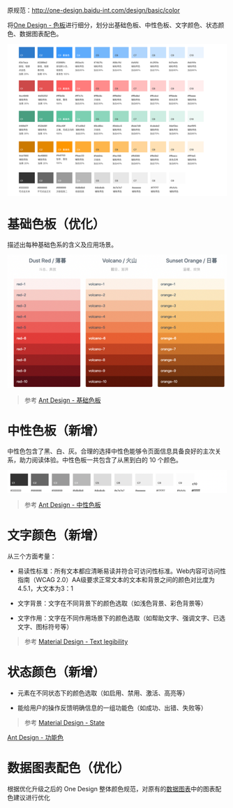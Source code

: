 原规范：http://one-design.baidu-int.com/design/basic/color

将[One Design - 色板](http://one-design.baidu-int.com/design/basic/color)进行细分，划分出基础色板、中性色板、文字颜色、状态颜色、数据图表配色。

![One Design色板](../images/foundation/color/color01.png)

# 基础色板（优化）

描述出每种基础色系的含义及应用场景。

![基础色板](../images/foundation/color/color02.png)

> 参考 [Ant Design - 基础色板](https://ant.design/docs/spec/colors-cn#%E5%9F%BA%E7%A1%80%E8%89%B2%E6%9D%BF)

# 中性色板（新增）

中性色包含了黑、白、灰。合理的选择中性色能够令页面信息具备良好的主次关系，助力阅读体验。中性色板一共包含了从黑到白的 10 个颜色。

![中性色板](../images/foundation/color/color03.png)

> 参考 [Ant Design - 中性色板](https://ant.design/docs/spec/colors-cn#%E4%B8%AD%E6%80%A7%E8%89%B2%E6%9D%BF)

# 文字颜色（新增）

从三个方面考量：

- 易读性标准：所有文本都应清晰易读并符合可访问性标准。Web内容可访问性指南（WCAG 2.0）AA级要求正常文本的文本和背景之间的颜色对比度为4.5.1，大文本为3：1

- 文字背景：文字在不同背景下的颜色选取（如浅色背景、彩色背景等）

- 文字作用：文字在不同作用场景下的颜色选取（如帮助文字、强调文字、已选文字、图标符号等）

> 参考 [Material Design - Text legibility](https://material.io/design/color/text-legibility.html)

# 状态颜色（新增）

- 元素在不同状态下的颜色选取（如启用、禁用、激活、高亮等）

- 能给用户的操作反馈明确信息的一组功能色（如成功、出错、失败等）

> 参考 [Material Design - State](https://material.io/design/color/color-usage.html#state)

[Ant Design - 功能色](https://ant.design/docs/spec/colors-cn#%E5%8A%9F%E8%83%BD%E8%89%B2)

# 数据图表配色（优化）

根据优化升级之后的 One Design 整体颜色规范，对原有的[数据图表](http://one-design.baidu-int.com/design/complex/charts)中的图表配色建议进行优化